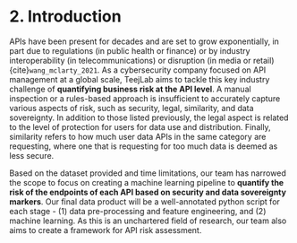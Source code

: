 # 2. Introduction

APIs have been present for decades and are set to grow exponentially, in part due to regulations (in public health or finance) or by industry interoperability (in telecommunications) or disruption (in media or retail) {cite}`wang_mclarty_2021`. As a cybersecurity company focused on API management at a global scale, TeejLab aims to tackle this key industry challenge of **quantifying business risk at the API level**. A manual inspection or a rules-based approach is insufficient to accurately capture various aspects of risk, such as security, legal, similarity, and data sovereignty. In addition to those listed previously, the legal aspect is related to the level of protection for users for data use and distribution. Finally, similarity refers to how much user data APIs in the same category are requesting, where one that is requesting for too much data is deemed as less secure.

Based on the dataset provided and time limitations, our team has narrowed the scope to focus on creating a machine learning pipeline to **quantify the risk of the endpoints of each API based on security and data sovereignty markers**. Our final data product will be a well-annotated python script for each stage - (1) data pre-processing and feature engineering, and (2) machine learning. As this is an unchartered field of research, our team also aims to create a framework for API risk assessment.
